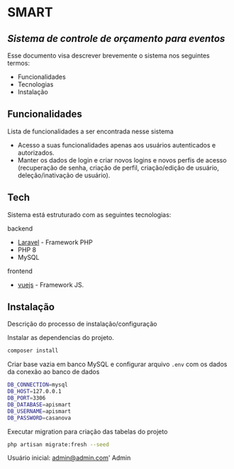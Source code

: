 # SMART
## _Sistema de controle de orçamento para eventos_


Esse documento visa descrever brevemente o sistema nos seguintes termos:

- Funcionalidades
- Tecnologias
- Instalação

## Funcionalidades

Lista de funcionalidades a ser encontrada nesse sistema

- Acesso a suas funcionalidades apenas aos usuários autenticados e autorizados.
- Manter os dados de login e criar novos logins e novos perfis de acesso (recuperação de senha, criação de perfil, criação/edição de usuário, deleção/inativação de usuário).


## Tech

Sistema está estruturado com as seguintes tecnologias:

backend
- [Laravel](https://laravel.com/docs) - Framework PHP
- PHP 8
- MySQL

frontend
- [vuejs](https://learnvue.co/) - Framework JS.


## Instalação

Descrição do processo de instalação/configuração 

Instalar as dependencias do projeto.

```sh
composer install
```

Criar base vazia em banco MySQL e configurar arquivo `.env` com os dados da conexão ao banco de dados

```sh
DB_CONNECTION=mysql
DB_HOST=127.0.0.1
DB_PORT=3306
DB_DATABASE=apismart
DB_USERNAME=apismart
DB_PASSWORD=casanova
```

Executar migration para criação das tabelas do projeto

```sh
php artisan migrate:fresh --seed
```

Usuário inicial: 
admin@admin.com'
Admin
